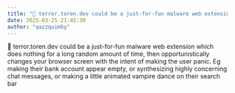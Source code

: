 ```yaml
---
title: "💭 terror.toren.dev could be a just-for-fun malware web extension which does nothing for a long..."
date: 2025-03-25 21:45:30
author: "qazzquimby"
---
```


💭 terror.toren.dev could be a just-for-fun malware web extension which does nothing for a long random amount of time, then opportunistically changes your browser screen with the intent of making the user panic. Eg making their bank account appear empty, or synthesizing highly concerning chat messages, or making a little animated vampire dance on their search bar